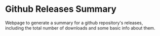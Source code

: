 # Github Releases Summary

Webpage to generate a summary for a github repository's releases, including the total number of downloads and some basic info about them.
